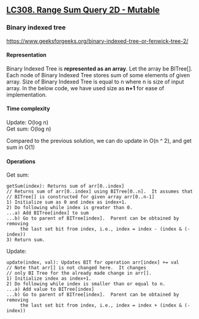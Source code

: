 ## [LC308. Range Sum Query 2D - Mutable](LC308.java)
### Binary indexed tree  
https://www.geeksforgeeks.org/binary-indexed-tree-or-fenwick-tree-2/

#### Representation
Binary Indexed Tree is **represented as an array**. Let the array be BITree[]. Each node of Binary Indexed Tree stores sum of some elements of given array. Size of Binary Indexed Tree is equal to n where n is size of input array. In the below code, we have used size as **n+1** for ease of implementation.


#### Time complexity  
Update: O(log n)  
Get sum: O(log n)  

Compared to the previous solution, we can do update in O(n ^ 2), and get sum in O(1)  


#### Operations   
Get sum:
```
getSum(index): Returns sum of arr[0..index]
// Returns sum of arr[0..index] using BITree[0..n].  It assumes that
// BITree[] is constructed for given array arr[0..n-1]
1) Initialize sum as 0 and index as index+1.
2) Do following while index is greater than 0.
...a) Add BITree[index] to sum
...b) Go to parent of BITree[index].  Parent can be obtained by removing
     the last set bit from index, i.e., index = index - (index & (-index))
3) Return sum.
```

Update:
```
update(index, val): Updates BIT for operation arr[index] += val
// Note that arr[] is not changed here.  It changes
// only BI Tree for the already made change in arr[].
1) Initialize index as index+1.
2) Do following while index is smaller than or equal to n.
...a) Add value to BITree[index]
...b) Go to parent of BITree[index].  Parent can be obtained by removing
     the last set bit from index, i.e., index = index + (index & (-index))
```
